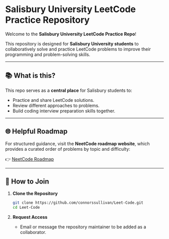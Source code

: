 # Salisbury University LeetCode Practice Repository

Welcome to the **Salisbury University LeetCode Practice Repo**!

This repository is designed for **Salisbury University students** to collaboratively solve and practice LeetCode problems to improve their programming and problem-solving skills.

---

## 📚 What is this?

This repo serves as a **central place** for Salisbury students to:

- Practice and share LeetCode solutions.
- Review different approaches to problems.
- Build coding interview preparation skills together.

---

## 🌐 Helpful Roadmap

For structured guidance, visit the **NeetCode roadmap website**, which provides a curated order of problems by topic and difficulty:

👉 [NeetCode Roadmap](https://neetcode.io/roadmap)

---

## 🔑 How to Join

1. **Clone the Repository**
   
   ```bash
   git clone https://github.com/connorssullivan/Leet-Code.git
   cd Leet-Code

2. **Request Access**

   - Email or message the repository maintainer to be added as a collaborator.


